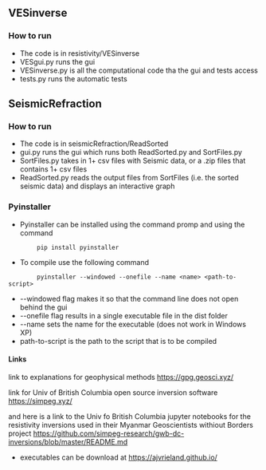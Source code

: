 ## VESinverse
### How to run
- The code is in resistivity/VESinverse
- VESgui.py runs the gui 
- VESinverse.py is all the computational code tha the gui and tests access
- tests.py runs the automatic tests

## SeismicRefraction
### How to run
- The code is in seismicRefraction/ReadSorted
- gui.py runs the gui which runs both ReadSorted.py and SortFiles.py
- SortFiles.py takes in 1+ csv files with Seismic data, or a .zip files that contains 1+ csv files
- ReadSorted.py reads the output files from SortFiles (i.e. the sorted seismic data) and displays an interactive graph


### Pyinstaller
- Pyinstaller can be installed using the command promp and using the command
```
        pip install pyinstaller
```
- To compile use the following command
```
        pyinstaller --windowed --onefile --name <name> <path-to-script>
```
- --windowed flag makes it so that the command line does not open behind the gui
- --onefile flag results in a single executable file in the dist folder
- --name sets the name for the executable (does not work in Windows XP)
- path-to-script is the path to the script that is to be compiled


#### Links
link to explanations for geophysical methods
https://gpg.geosci.xyz/

link for Univ of British Columbia open source inversion software
https://simpeg.xyz/

and here is a link to the Univ fo British Columbia jupyter notebooks for the resistivity inversions used in their
Myanmar Geoscientists withiout Borders project
https://github.com/simpeg-research/gwb-dc-inversions/blob/master/README.md

- executables can be download at https://ajvrieland.github.io/
